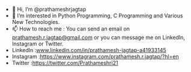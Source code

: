 - 👋 Hi, I’m @prathameshrjagtap
- 👀 I’m interested in Python Programming, C Programming and Various New Technologies.
- 📫 How to reach me : You can send an email on prathamesh.r.jagtap@gmail.com or you can message me on LinkedIn, Instagram or Twitter.
- LinkedIn :www.linkedin.com/in/prathamesh-jagtap-a41933145 
- Instagram :https://www.instagram.com/prathamesh.r.jagtap/?hl=en
- Twitter :https://twitter.com/Prathameshrj21

<!---
This is a ✨ special ✨ repository because its `README.md` (this file) appears on your GitHub profile.
You can click the Preview link to take a look at your changes.
--->
